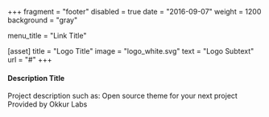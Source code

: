+++
fragment = "footer"
disabled = true
date = "2016-09-07"
weight = 1200
background = "gray"

menu_title = "Link Title"

[asset]
  title = "Logo Title"
  image = "logo_white.svg"
  text = "Logo Subtext"
  url = "#"
+++

#### Description Title

Project description such as:
Open source theme for your next project
Provided by Okkur Labs
